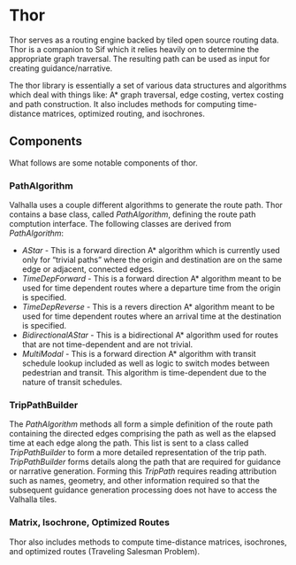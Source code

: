 # Thor

Thor serves as a routing engine backed by tiled open source routing data. Thor is a companion to Sif which it relies heavily on to determine the appropriate graph traversal. The resulting path can be used as input for creating guidance/narrative.

The thor library is essentially a set of various data structures and algorithms which deal with things like: A* graph traversal, edge costing, vertex costing and path construction. It also includes methods for computing time-distance matrices, optimized routing, and isochrones.

## Components ##

What follows are some notable components of thor.

### PathAlgorithm ###

  Valhalla uses a couple different algorithms to generate the route path. Thor contains a base class, called *PathAlgorithm*, defining the route path comptution interface. The following classes are derived from *PathAlgorithm*:
  - *AStar* - This is a forward direction A* algorithm which is currently used only for “trivial paths” where the origin and destination are on the same edge or adjacent, connected edges.
  - *TimeDepForward* - This is a forward direction A* algorithm meant to be used for time dependent routes where a departure time from the origin is specified. 
  - *TimeDepReverse* - This is a revers direction A* algorithm meant to be used for time dependent routes where an arrival time at the destination is specified.
  - *BidirectionalAStar* - This is a bidirectional A* algorithm used for routes that are not time-dependent and are not trivial.
  - *MultiModal* - This is a forward direction A* algorithm with transit schedule lookup included as well as logic to switch modes between pedestrian and transit. This algorithm is time-dependent due to the nature of transit schedules.

### TripPathBuilder ###

The *PathAlgorithm* methods all form a simple definition of the route path containing the directed edges comprising the path as well as the elapsed time at each edge along the path. This list is sent to a class called *TripPathBuilder* to form a more detailed representation of the trip path. *TripPathBuilder* forms details along the path that are required for guidance or narrative generation. Forming this *TripPath* requires reading attribution such as names, geometry, and other information required so that the subsequent guidance generation processing does not have to access the Valhalla tiles.

### Matrix, Isochrone, Optimized Routes ###
Thor also includes methods to compute time-distance matrices, isochrones, and optimized routes (Traveling Salesman Problem).
